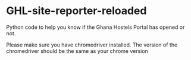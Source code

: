 # GHL-site-reporter-reloaded
Python code to help you know if the Ghana Hostels Portal has opened or not.

Please make sure you have chromedriver installed. The version of the chromedriver should be the same as your chrome version
